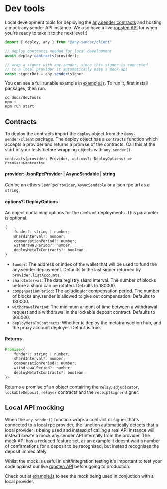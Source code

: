 # Dev tools

Local development tools for deploying the [any.sender contracts](https://github.com/PISAresearch/contracts.any.sender) and hosting a mock any.sender API instance. We also have a live [ropsten API](../addresses.md) for when you're ready to take it to the next level :)

```js
import { deploy, any } from "@any-sender/client"

// deploy contracts needed for local development
await deploy.contracts(provider);

// wrap a signer with any.sender, since this signer is connected
// to a local provider it automatically uses a mock api
const signerDot = any.sender(signer)
```
You can see a full runable example in [example.js](./example.js). To run it, first install packages, then run.
```
cd docs/devTools
npm i
npm run start
```

## Contracts

To deploy the contracts import the `deploy` object from the `@any-sender/client` package.  The deploy object has a `contracts` function which accepts a provider and returns a promise of the contracts. Call this at the start of your tests before wrapping objects with `any.sender()`.

```
contracts(provider: Provider, options?: DeployOptions) => Promise<Contracts>
```

#### provider: JsonRpcProvider | AsyncSendable | string
Can be an ethers `JsonRpcProvider`, `AsyncSendable` or a json rpc url as a `string`.

#### options?: DeployOptions
An object containing options for the contract deployments. This parameter is optional.
```js
{
    funder?: string | number;
    shardInterval?: number;
    compensationPeriod?: number;
    withdrawalPeriod?: number;
    deployMetaTxContracts?: boolean;
}
```

* `funder`: The address or index of the wallet that will be used to fund the any.sender deployment. Defaults to the last signer returned by `provider.listAccounts`.
* `shardInterval`: The data registry shard interval. The number of blocks before a shard can be rotated. Defaults to 180000.
* `compensationPeriod`: The adjudicator compensation period. The number of blocks any.sender is allowed to give out compensation. Defaults to 180000.
* `withdrawalPeriod`: The minimum amount of time between a withdrawal request and a withdrawal in the lockable deposit contract. Defaults to 360000.
* `deployMetaTxContracts`: Whether to deploy the metatransaction hub, and the proxy account deployer. Default is true.

#### Returns
```js
Promise<{
    funder?: string | number;
    shardInterval?: number;
    compensationPeriod?: number;
    withdrawalPeriod?: number;
    deployMetaTxContracts?: boolean;
}>
```
Returns a promise of an object containing the `relay`, `adjudicator`, `lockableDeposit`, `relayer` contracts and the `receiptSigner` signer.

## Local API mocking
When the `any.sender()` function wraps a contract or signer that's connected to a local rpc provider, the function automatically detects that a local provider is being used and instead of calling a real API instance will instead create a mock any.sender API internally from the provider. The mock API has a reduced feature set, as an example it doesnt wait a number of confirmations for a deposit to be recognised, but instead recognises the deposit immediately. 

Whilst the mock is useful in unit/integration testing it's important to test your code against our live [ropsten API](../addresses.md) before going to production. 

Check out at [example.js](./example.js) to see the mock being used in conjuction with a local provider.